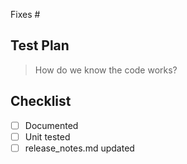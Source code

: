 Fixes #

## Test Plan
> How do we know the code works?

## Checklist

- [ ] Documented
- [ ] Unit tested
- [ ] release_notes.md updated
